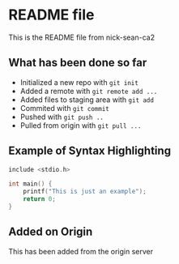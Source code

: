 # README file
This is the README file from nick-sean-ca2

## What has been done so far
* Initialized a new repo with `git init`
* Added a remote with `git remote add ...`
* Added files to staging area with `git add`
* Commited with `git commit`
* Pushed with `git push ..`
* Pulled from origin with `git pull ...`

## Example of Syntax Highlighting
```c
include <stdio.h>

int main() {
	printf("This is just an example");
	return 0;
} 
```

## Added on Origin
This has been added from the origin server
